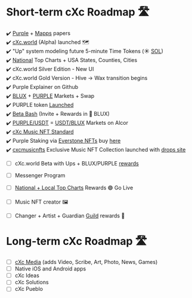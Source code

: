 # Short-term cXc Roadmap 🛣️ 

:heavy_check_mark: [Purple](ttps://docs.google.com/document/d/1T2JH9J73WjgZ9-cULJAzrYvZzyPSXEA_fdgt21lHnDc/preview) + [Mapps](https://docs.google.com/document/d/1YppJ2EYumRI2j0UHYdZh7NJMObMI_NfHgaFRLbjgBtw/preview) papers   
:heavy_check_mark: [cXc.world](https://cxc.world) (Alpha) launched 🗺️    
:heavy_check_mark: "Up" system modeling future 5-minute Time Tokens (☀️ [SOL](Sol.md))    
:heavy_check_mark: [National](Images/Geo-France.png) Top Charts + USA States, Counties, Cities   
:heavy_check_mark: cXc.world Silver Edition - New UI  
:heavy_check_mark: cXc.world Gold Version - Hive -> Wax transition begins    
:heavy_check_mark: Purple Explainer on Github   
:heavy_check_mark: [BLUX](https://wax.alcor.exchange/trade/blux-bluxbluxblux_wax-eosio.token) + [PURPLE](https://wax.alcor.exchange/trade/purple-purplepurple_wax-eosio.token) Markets + Swap   
:heavy_check_mark: PURPLE token [Launched](https://wax.alcor.exchange/trade/purple-purplepurple_wax-eosio.token)   
:heavy_check_mark: [Beta Bash](https://beta.peakd.com/hive-179421/@currentxchange/cxcworld-announces-blux-bash-airdrop--music-nft-prizes) (Invite + Rewards in 🔵 BLUX)   
:heavy_check_mark: [PURPLE/USDT](https://wax.alcor.exchange/trade/purple-purplepurple_waxusdt-eth.token) = [USDT/BLUX](https://wax.alcor.exchange/trade/waxusdt-eth.token_blux-bluxbluxblux) Markets on Alcor   
:heavy_check_mark: [cXc Music NFT Standard](https://github.com/currentxchange/Music-NFT-Standard)    
:heavy_check_mark: Purple Staking via [Everstone NFTs](Everstones.md) buy [here](https://wax.simplemarket.io/authors/currentxchng)   
:heavy_check_mark: [cxcmusicnfts](https://wax.atomichub.io/market?collection_name=cxcmusicnfts) Exclusive Music NFT Collection launched with [drops site](https://drops.cxc.world)    
- [ ] cXc.world Beta with Ups + BLUX/PURPLE [rewards](Top-Charts.md)   
- [ ] Messenger Program   
- [ ] [National + Local Top Charts](Images/Top-Charts-Beta.png) Rewards 🟣 Go Live   
- [ ] Music NFT creator  🖼️   
- [ ] Changer + Artist + Guardian [Guild](https://discord.gg/ZXmCpKszJR) rewards  🔵   


# Long-term cXc Roadmap 🛣️ 
- [ ] [cXc Media](https://currentxchange.com) (adds Video, Scribe, Art, Photo, News, Games)  
- [ ] Native iOS and Android apps  
- [ ] cXc Ideas  
- [ ] cXc Solutions  
- [ ] cXc Pueblo  

